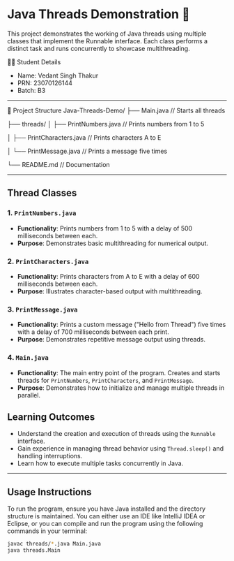 # Java Threads Demonstration 🚀

This project demonstrates the working of Java threads using multiple classes that implement the Runnable interface. Each class performs a distinct task and runs concurrently to showcase multithreading.

👨‍💻 Student Details
- Name: Vedant Singh Thakur
- PRN: 23070126144
- Batch: B3

--- 

📂 Project Structure
Java-Threads-Demo/
├── Main.java                   // Starts all threads

├── threads/
│   ├── PrintNumbers.java       // Prints numbers from 1 to 5

│   ├── PrintCharacters.java    // Prints characters A to E

│   └── PrintMessage.java       // Prints a message five times

└── README.md                   // Documentation

---

## Thread Classes

### 1. `PrintNumbers.java`
- **Functionality**: Prints numbers from 1 to 5 with a delay of 500 milliseconds between each.
- **Purpose**: Demonstrates basic multithreading for numerical output.

### 2. `PrintCharacters.java`
- **Functionality**: Prints characters from A to E with a delay of 600 milliseconds between each.
- **Purpose**: Illustrates character-based output with multithreading.

### 3. `PrintMessage.java`
- **Functionality**: Prints a custom message ("Hello from Thread") five times with a delay of 700 milliseconds between each print.
- **Purpose**: Demonstrates repetitive message output using threads.

### 4. `Main.java`
- **Functionality**: The main entry point of the program. Creates and starts threads for `PrintNumbers`, `PrintCharacters`, and `PrintMessage`.
- **Purpose**: Demonstrates how to initialize and manage multiple threads in parallel.

## Learning Outcomes
- Understand the creation and execution of threads using the `Runnable` interface.
- Gain experience in managing thread behavior using `Thread.sleep()` and handling interruptions.
- Learn how to execute multiple tasks concurrently in Java.

---

## Usage Instructions

To run the program, ensure you have Java installed and the directory structure is maintained. You can either use an IDE like IntelliJ IDEA or Eclipse, or you can compile and run the program using the following commands in your terminal:

```bash
javac threads/*.java Main.java
java threads.Main
